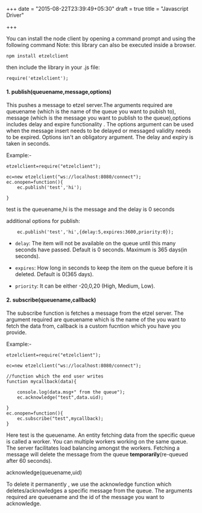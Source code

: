 +++
date = "2015-08-22T23:39:49+05:30"
draft = true
title = "Javascript Driver"

+++

You can install the node client by opening a command prompt and using the following command
Note: this library can also be executed inside a browser.

````
npm install etzelclient
````

then include the library in your .js file:

````
require('etzelclient');
````

#### 1. publish(queuename,message,options)

This pushes a message to etzel server.The arguments required are queuename (which is the name of the queue you want to pubish to), message (which is the message you want to publish to the queue),options includes delay and expire functionality . The options argument  can be used when the message insert needs to be delayed or messaged validity needs to be expired. Options isn't an obligatory argument. The delay and expiry is taken in seconds.

Example:-
````
etzelclient=require("etzelclient");

ec=new etzelclient("ws://localhost:8080/connect");
ec.onopen=function(){
    ec.publish('test','hi');

}
````

test is the queuename,hi is the message and the delay is 0 seconds

additional options for publish:

````
    ec.publish('test','hi',{delay:5,expires:3600,priority:0});
````

* `delay`: The item will not be available on the queue until this many seconds have passed.
Default is 0 seconds. Maximum is 365 days(in seconds).

* `expires`: How long in seconds to keep the item on the queue before it is deleted.
Default is 0(365 days).

* `priority`: It can be either -20,0,20 (High, Medium, Low).


#### 2. subscribe(queuename,callback)

The subscribe function is fetches a message from the etzel server. The argument required are queuename which is the name of the you want to fetch the data from, callback is a custom fucntion which you have you provide. 


Example:-

````
etzelclient=require("etzelclient");

ec=new etzelclient("ws://localhost:8080/connect");

//function which the end user writes
function mycallback(data){

    console.log(data.msg+" from the queue");
    ec.acknowledge("test",data.uid);

}
ec.onopen=function(){
    ec.subscribe("test",mycallback);
}

````
Here test is the queuename.
An entity fetching data from the specific queue is called a worker. You can multiple workers working on the same queue. The server facilitates load balancing amongst the workers. Fetching a message will delete the message from the queue **temporarily**(re-queued after 60 seconds). 

acknowledge(queuename,uid)

To delete it permanently , we use the acknowledge function which deletes/acknowledges a specific message from the queue. The arguments required are queuename and the id of the message you want to acknowledge.




